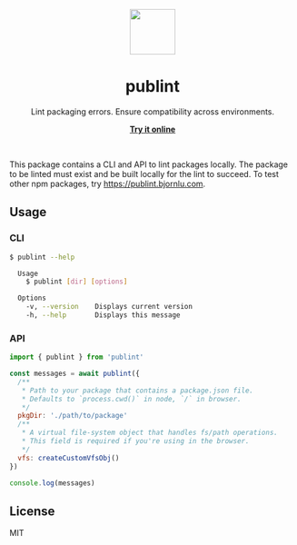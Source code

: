 <p align="center">
  <img src="https://user-images.githubusercontent.com/34116392/172312754-0407aeaa-d7a6-4ada-8bc0-ea80bc314f5f.svg" height="80">
</p>

<h1 align="center">
  publint
</h1>

<p align="center">
  Lint packaging errors. Ensure compatibility across environments.
</p>

<p align="center">
  <a href="https://publint.bjornlu.com">
    <strong>Try it online</strong>
  </a>
</p>

<br>

This package contains a CLI and API to lint packages locally. The package to be linted must exist and be built locally for the lint to succeed. To test other npm packages, try https://publint.bjornlu.com.

## Usage

### CLI

```bash
$ publint --help

  Usage
    $ publint [dir] [options]

  Options
    -v, --version    Displays current version
    -h, --help       Displays this message
```

### API

```js
import { publint } from 'publint'

const messages = await publint({
  /**
   * Path to your package that contains a package.json file.
   * Defaults to `process.cwd()` in node, `/` in browser.
   */
  pkgDir: './path/to/package'
  /**
   * A virtual file-system object that handles fs/path operations.
   * This field is required if you're using in the browser.
   */
  vfs: createCustomVfsObj()
})

console.log(messages)
```

## License

MIT
